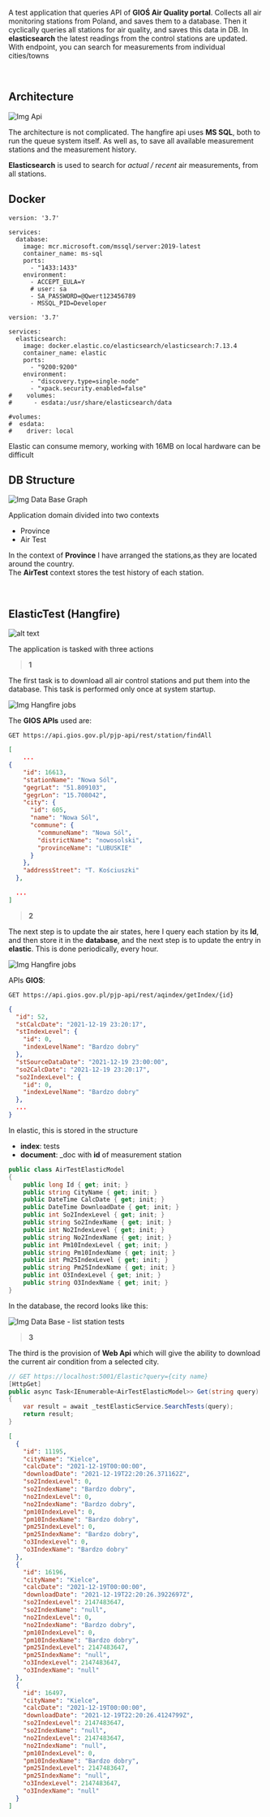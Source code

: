 A test application that queries API of **GIOŚ Air Quality portal**.
Collects all air monitoring stations from Poland, and saves them to a database.
Then it cyclically queries all stations for air quality, and saves this data in DB.
In **elasticsearch** the latest readings from the control stations are updated.
With endpoint, you can search for measurements from individual cities/towns

<br />

## Architecture

![Img Api](doc/api.png "Api")

The architecture is not complicated. 
The hangfire api uses **MS SQL**, both to run the queue system itself. As well as, to save all available measurement stations and the measurement history.

**Elasticsearch** is used to search for *actual / recent* air measurements, from all stations.


## Docker

```docker
version: '3.7'

services:
  database:
    image: mcr.microsoft.com/mssql/server:2019-latest
    container_name: ms-sql
    ports:
      - "1433:1433"
    environment:
      - ACCEPT_EULA=Y
      # user: sa
      - SA_PASSWORD=@Qwert123456789
      - MSSQL_PID=Developer
```

```docker
version: '3.7'

services:
  elasticsearch:
    image: docker.elastic.co/elasticsearch/elasticsearch:7.13.4
    container_name: elastic
    ports:
      - "9200:9200"
    environment:
      - "discovery.type=single-node"
      - "xpack.security.enabled=false"
#    volumes:
#      - esdata:/usr/share/elasticsearch/data 

#volumes:
#  esdata:
#    driver: local
```

Elastic can consume memory, working with 16MB on local hardware can be difficult

## DB Structure

![Img Data Base Graph](doc/db.png "Api")

Application domain divided into two contexts
- Province
- Air Test

In the context of **Province** I have arranged the stations,as they are located around the country. </br>
The **AirTest** context stores the test history of each station.

<br />

## ElasticTest (Hangfire) 

![alt text](doc/api2.png "Api")

The application is tasked with three actions

> **1** 

The first task is to download all air control stations and put them into the database. This task is performed only once at system startup.

![Img Hangfire jobs](doc/job1.png "Api")

The **GIOS APIs** used are:

```http request
GET https://api.gios.gov.pl/pjp-api/rest/station/findAll
```

```json
[
    ...
{
    "id": 16613,
    "stationName": "Nowa Sól",
    "gegrLat": "51.809103",
    "gegrLon": "15.708042",
    "city": {
      "id": 605,
      "name": "Nowa Sól",
      "commune": {
        "communeName": "Nowa Sól",
        "districtName": "nowosolski",
        "provinceName": "LUBUSKIE"
      }
    },
    "addressStreet": "T. Kościuszki"
  },

  ...
]
```

> **2** 

The next step is to update the air states, here I query each station by its **Id**, and then store it in the 
**database**, and the next step is to update the entry in **elastic**. This is done periodically, every hour.

![Img Hangfire jobs](doc/job2.png "Api")

APIs **GIOS**:

```http request
GET https://api.gios.gov.pl/pjp-api/rest/aqindex/getIndex/{id}
```

```json
{
  "id": 52,
  "stCalcDate": "2021-12-19 23:20:17",
  "stIndexLevel": {
    "id": 0,
    "indexLevelName": "Bardzo dobry"
  },
  "stSourceDataDate": "2021-12-19 23:00:00",
  "so2CalcDate": "2021-12-19 23:20:17",
  "so2IndexLevel": {
    "id": 0,
    "indexLevelName": "Bardzo dobry"
  },
  ...
}
```

In elastic, this is stored in the structure
- **index**: tests
- **document**: _doc with **id** of measurement station

```c#
public class AirTestElasticModel
{
    public long Id { get; init; }
    public string CityName { get; init; }
    public DateTime CalcDate { get; init; }
    public DateTime DownloadDate { get; init; }
    public int So2IndexLevel { get; init; }
    public string So2IndexName { get; init; }
    public int No2IndexLevel { get; init; }
    public string No2IndexName { get; init; }
    public int Pm10IndexLevel { get; init; }
    public string Pm10IndexName { get; init; }
    public int Pm25IndexLevel { get; init; }
    public string Pm25IndexName { get; init; }
    public int O3IndexLevel { get; init; }
    public string O3IndexName { get; init; }
}
```
In the database, the record looks like this:

![Img Data Base - list station tests](doc/db1.png "Api")

> **3** 

The third is the provision of **Web Api** which will give the ability to download the current air condition from a selected city.


```c#
// GET https://localhost:5001/Elastic?query={city name}
[HttpGet]
public async Task<IEnumerable<AirTestElasticModel>> Get(string query)
{
    var result = await _testElasticService.SearchTests(query);
    return result;
}
```

```json
[
  {
    "id": 11195,
    "cityName": "Kielce",
    "calcDate": "2021-12-19T00:00:00",
    "downloadDate": "2021-12-19T22:20:26.371162Z",
    "so2IndexLevel": 0,
    "so2IndexName": "Bardzo dobry",
    "no2IndexLevel": 0,
    "no2IndexName": "Bardzo dobry",
    "pm10IndexLevel": 0,
    "pm10IndexName": "Bardzo dobry",
    "pm25IndexLevel": 0,
    "pm25IndexName": "Bardzo dobry",
    "o3IndexLevel": 0,
    "o3IndexName": "Bardzo dobry"
  },
  {
    "id": 16196,
    "cityName": "Kielce",
    "calcDate": "2021-12-19T00:00:00",
    "downloadDate": "2021-12-19T22:20:26.3922697Z",
    "so2IndexLevel": 2147483647,
    "so2IndexName": "null",
    "no2IndexLevel": 0,
    "no2IndexName": "Bardzo dobry",
    "pm10IndexLevel": 0,
    "pm10IndexName": "Bardzo dobry",
    "pm25IndexLevel": 2147483647,
    "pm25IndexName": "null",
    "o3IndexLevel": 2147483647,
    "o3IndexName": "null"
  },
  {
    "id": 16497,
    "cityName": "Kielce",
    "calcDate": "2021-12-19T00:00:00",
    "downloadDate": "2021-12-19T22:20:26.4124799Z",
    "so2IndexLevel": 2147483647,
    "so2IndexName": "null",
    "no2IndexLevel": 2147483647,
    "no2IndexName": "null",
    "pm10IndexLevel": 0,
    "pm10IndexName": "Bardzo dobry",
    "pm25IndexLevel": 2147483647,
    "pm25IndexName": "null",
    "o3IndexLevel": 2147483647,
    "o3IndexName": "null"
  }
]
```